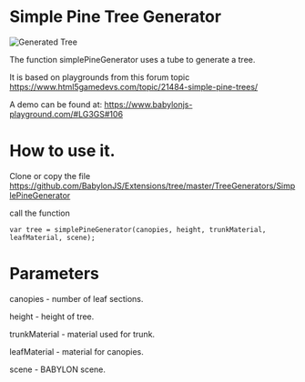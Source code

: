 # Simple Pine Tree Generator

![Generated Tree ](/img/extensions/trees/pine1.png)

The function simplePineGenerator uses a tube to generate a tree. 

It is based on playgrounds from  this forum topic https://www.html5gamedevs.com/topic/21484-simple-pine-trees/

A demo can be found at:  https://www.babylonjs-playground.com/#LG3GS#106

# How to use it.

Clone or copy the file https://github.com/BabylonJS/Extensions/tree/master/TreeGenerators/SimplePineGenerator

call the function


```
var tree = simplePineGenerator(canopies, height, trunkMaterial, leafMaterial, scene);
```

# Parameters

canopies - number of leaf sections.

height - height of tree.

trunkMaterial - material used for trunk.

leafMaterial - material for canopies.
 
scene - BABYLON scene.  